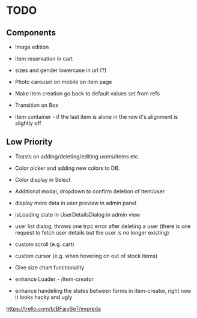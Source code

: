 # TODO

## Components

- Image edition
- Item reservation in cart

- sizes and gender lowercase in url (?)
- Photo carousel on mobile on item page
- Make item creation go back to default values set from refs
- Transition on Box
- Item container - if the last item is alone in the row it's alignment is slightly off

## Low Priority

- Toasts on adding/deleting/editing users/items etc.
- Color picker and adding new colors to DB.
- Color display in Select
- Additional modal, dropdown to confirm deletion of item/user

- display more data in user preview in admin panel
- isLoading state in UserDetailsDialog in admin view
- user list dialog, throws one trpc error after deleting a user (there is one request to fetch user details but the user is no longer existing)

- custom scroll (e.g. cart)
- custom cursor (e.g. when hovering on out of stock items)
- Give size chart functionality
- enhance Loader - /item-creator
- enhance handeling the states between forms in item-creator, right now it looks hacky and ugly

https://trello.com/b/BFajoSeT/impreda
